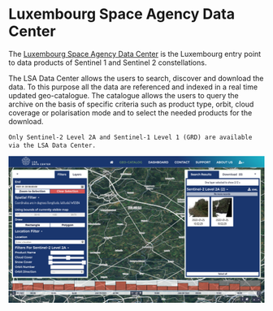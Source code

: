 # Luxembourg Space Agency Data Center

The [Luxembourg Space Agency Data Center](https://collgs.lu)  is the Luxembourg entry point to data products of Sentinel 1 and Sentinel 2 constellations.

The LSA Data Center allows the users to search, discover and download the data. To this purpose all the data are referenced and indexed in a real time updated geo-catalogue. The catalogue allows the users to query the archive on the basis of specific criteria such as product type, orbit, cloud coverage or polarisation mode and to select the needed products for the download.

```{note}
Only Sentinel-2 Level 2A and Sentinel-1 Level 1 (GRD) are available via the LSA Data Center. 
```

![LSA Geoportail](lsa_geoportail.png)